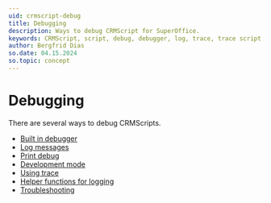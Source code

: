 ```yaml
---
uid: crmscript-debug
title: Debugging
description: Ways to debug CRMScript for SuperOffice.
keywords: CRMScript, script, debug, debugger, log, trace, trace script, printDebug, developmentMode, includeId
author: Bergfrid Dias
so.date: 04.15.2024
so.topic: concept
---
```


# Debugging

There are several ways to debug CRMScripts.

* [Built in debugger][1]
* [Log messages][2]
* [Print debug][3]
* [Development mode][4]
* [Using trace][5]
* [Helper functions for logging][6]
* [Troubleshooting][7]

<!-- Referenced links -->
[1]: built-in-debugger.md
[2]: log-messages.md
[3]: print-debug.md
[4]: development-mode.md
[5]: using-trace.md
[6]: helper-functions-for-logging.md
[7]: troubleshooting.md
